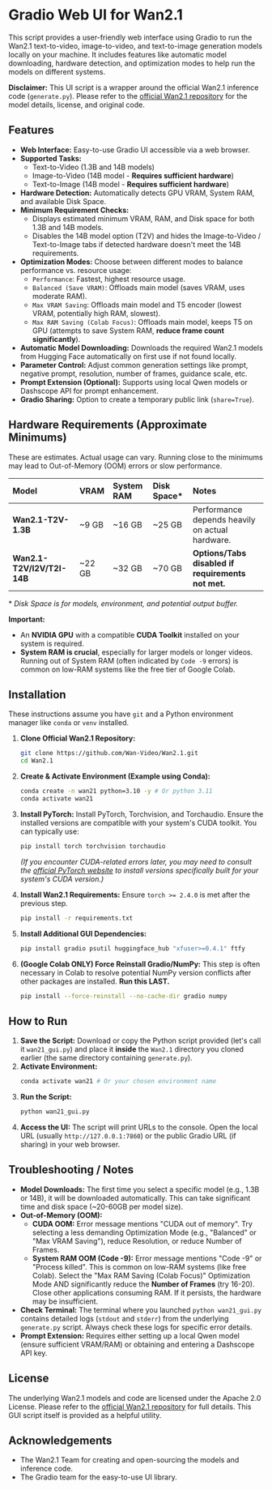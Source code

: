 # Gradio Web UI for Wan2.1

This script provides a user-friendly web interface using Gradio to run the Wan2.1 text-to-video, image-to-video, and text-to-image generation models locally on your machine. It includes features like automatic model downloading, hardware detection, and optimization modes to help run the models on different systems.

**Disclaimer:** This UI script is a wrapper around the official Wan2.1 inference code (`generate.py`). Please refer to the [official Wan2.1 repository](https://github.com/Wan-Video/Wan2.1) for the model details, license, and original code.

## Features

*   **Web Interface:** Easy-to-use Gradio UI accessible via a web browser.
*   **Supported Tasks:**
    *   Text-to-Video (1.3B and 14B models)
    *   Image-to-Video (14B model - **Requires sufficient hardware**)
    *   Text-to-Image (14B model - **Requires sufficient hardware**)
*   **Hardware Detection:** Automatically detects GPU VRAM, System RAM, and available Disk Space.
*   **Minimum Requirement Checks:**
    *   Displays estimated minimum VRAM, RAM, and Disk space for both 1.3B and 14B models.
    *   Disables the 14B model option (T2V) and hides the Image-to-Video / Text-to-Image tabs if detected hardware doesn't meet the 14B requirements.
*   **Optimization Modes:** Choose between different modes to balance performance vs. resource usage:
    *   `Performance`: Fastest, highest resource usage.
    *   `Balanced (Save VRAM)`: Offloads main model (saves VRAM, uses moderate RAM).
    *   `Max VRAM Saving`: Offloads main model and T5 encoder (lowest VRAM, potentially high RAM, slowest).
    *   `Max RAM Saving (Colab Focus)`: Offloads main model, keeps T5 on GPU (attempts to save System RAM, **reduce frame count significantly**).
*   **Automatic Model Downloading:** Downloads the required Wan2.1 models from Hugging Face automatically on first use if not found locally.
*   **Parameter Control:** Adjust common generation settings like prompt, negative prompt, resolution, number of frames, guidance scale, etc.
*   **Prompt Extension (Optional):** Supports using local Qwen models or Dashscope API for prompt enhancement.
*   **Gradio Sharing:** Option to create a temporary public link (`share=True`).

## Hardware Requirements (Approximate Minimums)

These are estimates. Actual usage can vary. Running close to the minimums may lead to Out-of-Memory (OOM) errors or slow performance.

| Model                    | VRAM   | System RAM | Disk Space* | Notes                                           |
| :----------------------- | :----- | :--------- | :---------- | :---------------------------------------------- |
| **Wan2.1-T2V-1.3B**      | ~9 GB  | ~16 GB     | ~25 GB      | Performance depends heavily on actual hardware. |
| **Wan2.1-T2V/I2V/T2I-14B** | ~22 GB | ~32 GB     | ~70 GB      | **Options/Tabs disabled if requirements not met.** |

\* *Disk Space is for models, environment, and potential output buffer.*

**Important:**
*   An **NVIDIA GPU** with a compatible **CUDA Toolkit** installed on your system is required.
*   **System RAM is crucial**, especially for larger models or longer videos. Running out of System RAM (often indicated by `Code -9` errors) is common on low-RAM systems like the free tier of Google Colab.

## Installation

These instructions assume you have `git` and a Python environment manager like `conda` or `venv` installed.

1.  **Clone Official Wan2.1 Repository:**
    ```bash
    git clone https://github.com/Wan-Video/Wan2.1.git
    cd Wan2.1
    ```

2.  **Create & Activate Environment (Example using Conda):**
    ```bash
    conda create -n wan21 python=3.10 -y # Or python 3.11
    conda activate wan21
    ```

3.  **Install PyTorch:** Install PyTorch, Torchvision, and Torchaudio. Ensure the installed versions are compatible with your system's CUDA toolkit. You can typically use:
    ```bash
    pip install torch torchvision torchaudio
    ```
    *(If you encounter CUDA-related errors later, you may need to consult the [official PyTorch website](https://pytorch.org/get-started/locally/) to install versions specifically built for your system's CUDA version.)*

4.  **Install Wan2.1 Requirements:** Ensure `torch >= 2.4.0` is met after the previous step.
    ```bash
    pip install -r requirements.txt
    ```

5.  **Install Additional GUI Dependencies:**
    ```bash
    pip install gradio psutil huggingface_hub "xfuser>=0.4.1" ftfy
    ```

6.  **(Google Colab ONLY) Force Reinstall Gradio/NumPy:** This step is often necessary in Colab to resolve potential NumPy version conflicts after other packages are installed. **Run this LAST.**
    ```bash
    pip install --force-reinstall --no-cache-dir gradio numpy
    ```

## How to Run

1.  **Save the Script:** Download or copy the Python script provided (let's call it `wan21_gui.py`) and place it **inside** the `Wan2.1` directory you cloned earlier (the same directory containing `generate.py`).
2.  **Activate Environment:**
    ```bash
    conda activate wan21 # Or your chosen environment name
    ```
3.  **Run the Script:**
    ```bash
    python wan21_gui.py
    ```
4.  **Access the UI:** The script will print URLs to the console. Open the local URL (usually `http://127.0.0.1:7860`) or the public Gradio URL (if sharing) in your web browser.

## Troubleshooting / Notes

*   **Model Downloads:** The first time you select a specific model (e.g., 1.3B or 14B), it will be downloaded automatically. This can take significant time and disk space (~20-60GB per model size).
*   **Out-of-Memory (OOM):**
    *   **CUDA OOM:** Error message mentions "CUDA out of memory". Try selecting a less demanding Optimization Mode (e.g., "Balanced" or "Max VRAM Saving"), reduce Resolution, or reduce Number of Frames.
    *   **System RAM OOM (Code -9):** Error message mentions "Code -9" or "Process killed". This is common on low-RAM systems (like free Colab). Select the "Max RAM Saving (Colab Focus)" Optimization Mode AND significantly reduce the **Number of Frames** (try 16-20). Close other applications consuming RAM. If it persists, the hardware may be insufficient.
*   **Check Terminal:** The terminal where you launched `python wan21_gui.py` contains detailed logs (`stdout` and `stderr`) from the underlying `generate.py` script. Always check these logs for specific error details.
*   **Prompt Extension:** Requires either setting up a local Qwen model (ensure sufficient VRAM/RAM) or obtaining and entering a Dashscope API key.

## License

The underlying Wan2.1 models and code are licensed under the Apache 2.0 License. Please refer to the [official Wan2.1 repository](https://github.com/Wan-Video/Wan2.1) for full details. This GUI script itself is provided as a helpful utility.

## Acknowledgements

*   The Wan2.1 Team for creating and open-sourcing the models and inference code.
*   The Gradio team for the easy-to-use UI library.